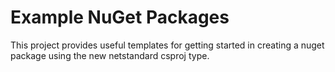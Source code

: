 # Example NuGet Packages

This project provides useful templates for getting started in creating a nuget package using the new netstandard csproj type.
